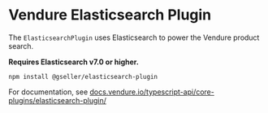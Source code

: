 # Vendure Elasticsearch Plugin

The `ElasticsearchPlugin` uses Elasticsearch to power the Vendure product search. 

**Requires Elasticsearch v7.0 or higher.** 

`npm install @gseller/elasticsearch-plugin`

For documentation, see [docs.vendure.io/typescript-api/core-plugins/elasticsearch-plugin/](https://docs.vendure.io/typescript-api/core-plugins/elasticsearch-plugin/)
